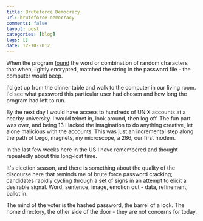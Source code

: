 ```yaml
---
title: Bruteforce Democracy
url: bruteforce-democracy
comments: false
layout: post
categories: [blog]
tags: []
date: 12-10-2012
---
```

When the program <a href="http://www.ouah.org/crmi001en.htm">found</a> the word or combination of random characters that when, lightly encrypted, matched the string in the password file - the computer would beep. 

I'd get up from the dinner table and walk to the computer in our living room. I'd see what password this particular user had chosen and how long the program had left to run. 

By the next day I would have access to hundreds of UNIX accounts at a nearby university. I would telnet in, look around, then log off. The fun part was over, and being 13 I lacked the imagination to do anything creative, let alone malicious with the accounts. This was just an incremental step along the path of Lego, magnets, my microscope, a 286, our first modem.

In the last few weeks here in the US I have remembered and thought repeatedly about this long-lost time. 

It's election season, and there is something about the quality of the discourse here that reminds me of brute force password cracking; candidates rapidly cycling through a set of signs in an attempt to elicit a desirable signal. Word, sentence, image, emotion out - data, refinement, ballot in. 

The mind of the voter is the hashed password, the barrel of a lock. The home directory, the other side of the door - they are not concerns for today.





